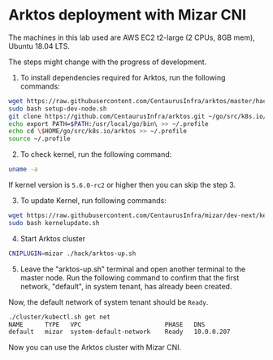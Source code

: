 # Arktos deployment with Mizar CNI

The machines in this lab used are AWS EC2 t2-large (2 CPUs, 8GB mem), Ubuntu 18.04 LTS.

The steps might change with the progress of development.

1. To install dependencies required for Arktos, run the following commands:
```bash
wget https://raw.githubusercontent.com/CentaurusInfra/arktos/master/hack/setup-dev-node.sh
sudo bash setup-dev-node.sh
git clone https://github.com/CentaurusInfra/arktos.git ~/go/src/k8s.io/arktos
echo export PATH=$PATH:/usr/local/go/bin\ >> ~/.profile
echo cd \$HOME/go/src/k8s.io/arktos >> ~/.profile
source ~/.profile
```

2. To check kernel, run the following command:

```bash
uname -a
```

If kernel version is `5.6.0-rc2` or higher then you can skip the step 3.

3. To update Kernel, run following commands:
```bash
wget https://raw.githubusercontent.com/CentaurusInfra/mizar/dev-next/kernelupdate.sh
sudo bash kernelupdate.sh
```

4. Start Arktos cluster
```bash
CNIPLUGIN=mizar ./hack/arktos-up.sh
```

5. Leave the "arktos-up.sh" terminal and open another terminal to the master node. Run the following command to confirm that the first network, "default", in system tenant, has already been created.

Now, the default network of system tenant should be `Ready`.
```bash
./cluster/kubectl.sh get net
NAME      TYPE   VPC                       PHASE   DNS
default   mizar  system-default-network    Ready   10.0.0.207
```

Now you can use the Arktos cluster with Mizar CNI.